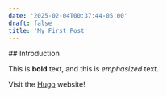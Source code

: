 ```yaml
---
date: '2025-02-04T00:37:44-05:00'
draft: false
title: 'My First Post'
---
```


\## Introduction 

This is **bold** text, and this is *emphasized* text. 

Visit the [Hugo](https://gohugo.io) website!
